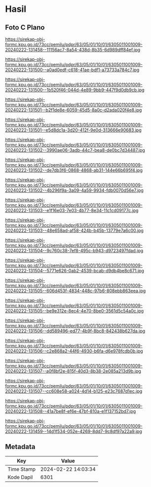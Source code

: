 # Hasil

## Foto C Plano

https://sirekap-obj-formc.kpu.go.id/73cc/pemilu/pdpr/63/05/01/10/01/6305011001009-20240222-131458--11156ac7-8a54-438d-8b35-6d989dff84ef.jpg

https://sirekap-obj-formc.kpu.go.id/73cc/pemilu/pdpr/63/05/01/10/01/6305011001009-20240222-131500--a0ad0edf-c618-41ae-bdf1-a73733a784c7.jpg

https://sirekap-obj-formc.kpu.go.id/73cc/pemilu/pdpr/63/05/01/10/01/6305011001009-20240222-131500--1b520f46-044d-4e89-9bb9-447f9d0db9cb.jpg

https://sirekap-obj-formc.kpu.go.id/73cc/pemilu/pdpr/63/05/01/10/01/6305011001009-20240222-131501--b2f1de8e-6059-45d5-8a0c-d2ada020f4e8.jpg

https://sirekap-obj-formc.kpu.go.id/73cc/pemilu/pdpr/63/05/01/10/01/6305011001009-20240222-131501--e5d8dc1a-3d20-412f-9e0d-313666e90683.jpg

https://sirekap-obj-formc.kpu.go.id/73cc/pemilu/pdpr/63/05/01/10/01/6305011001009-20240222-131502--3990ae06-3adb-44c7-bea8-de0bc7d34487.jpg

https://sirekap-obj-formc.kpu.go.id/73cc/pemilu/pdpr/63/05/01/10/01/6305011001009-20240222-131502--de7db3f6-0868-4868-ab31-144e66b695f4.jpg

https://sirekap-obj-formc.kpu.go.id/73cc/pemilu/pdpr/63/05/01/10/01/6305011001009-20240222-131502--4b296f9a-3a09-4a59-9934-fdb0070d56e7.jpg

https://sirekap-obj-formc.kpu.go.id/73cc/pemilu/pdpr/63/05/01/10/01/6305011001009-20240222-131503--e1f16e03-7e03-4b77-8e34-11c1cd09177c.jpg

https://sirekap-obj-formc.kpu.go.id/73cc/pemilu/pdpr/63/05/01/10/01/6305011001009-20240222-131503--48e658ad-af58-424b-b45b-13779e7a6c00.jpg

https://sirekap-obj-formc.kpu.go.id/73cc/pemilu/pdpr/63/05/01/10/01/6305011001009-20240222-131504--9c760c38-7ef8-495c-b943-d9723497fdad.jpg

https://sirekap-obj-formc.kpu.go.id/73cc/pemilu/pdpr/63/05/01/10/01/6305011001009-20240222-131504--5771e626-0ab2-4539-bcab-d9db4be8c671.jpg

https://sirekap-obj-formc.kpu.go.id/73cc/pemilu/pdpr/63/05/01/10/01/6305011001009-20240222-131505--606d453f-4834-448c-97b6-808ebb863eea.jpg

https://sirekap-obj-formc.kpu.go.id/73cc/pemilu/pdpr/63/05/01/10/01/6305011001009-20240222-131505--be9e312e-8ec4-4e70-8be0-3561d5c54a0c.jpg

https://sirekap-obj-formc.kpu.go.id/73cc/pemilu/pdpr/63/05/01/10/01/6305011001009-20240222-131506--dd589496-ed77-4b9f-8bc8-842438b627da.jpg

https://sirekap-obj-formc.kpu.go.id/73cc/pemilu/pdpr/63/05/01/10/01/6305011001009-20240222-131506--c2e868a2-44f6-4930-b6fa-d6e978fcdb0b.jpg

https://sirekap-obj-formc.kpu.go.id/73cc/pemilu/pdpr/63/05/01/10/01/6305011001009-20240222-131507--a0f8bf2e-815f-40d3-8b38-2e085a213d9b.jpg

https://sirekap-obj-formc.kpu.go.id/73cc/pemilu/pdpr/63/05/01/10/01/6305011001009-20240222-131507--cc608e58-a024-4d14-b125-e23c7687d1ec.jpg

https://sirekap-obj-formc.kpu.go.id/73cc/pemilu/pdpr/63/05/01/10/01/6305011001009-20240222-131508--41a7be8f-ef6e-47bf-810a-e1f137152bd7.jpg

https://sirekap-obj-formc.kpu.go.id/73cc/pemilu/pdpr/63/05/01/10/01/6305011001009-20240222-131459--14d1f534-052e-4269-8dd7-9c8df97a22a9.jpg


## Metadata

| Key        | Value               |
| ---------- | ------------------- |
| Time Stamp | 2024-02-22 14:03:34 |
| Kode Dapil | 6301                |



